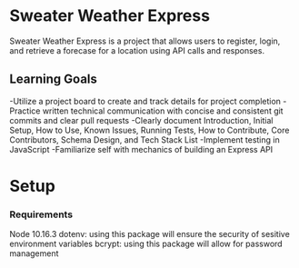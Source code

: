 # Sweater Weather Express
Sweater Weather Express is a project that allows users to register, login, and retrieve a forecase for a location using API calls and responses.

## Learning Goals
-Utilize a project board to create and track details for project completion
-Practice written technical communication with concise and consistent git commits and clear pull requests
-Clearly document Introduction, Initial Setup, How to Use, Known Issues, Running Tests, How to Contribute, Core Contributors, Schema Design, and Tech Stack List
-Implement testing in JavaScript
-Familiarize self with mechanics of building an Express API

# Setup
### Requirements
Node 10.16.3
dotenv: using this package will ensure the security of sesitive environment variables
bcrypt: using this package will allow for password management
